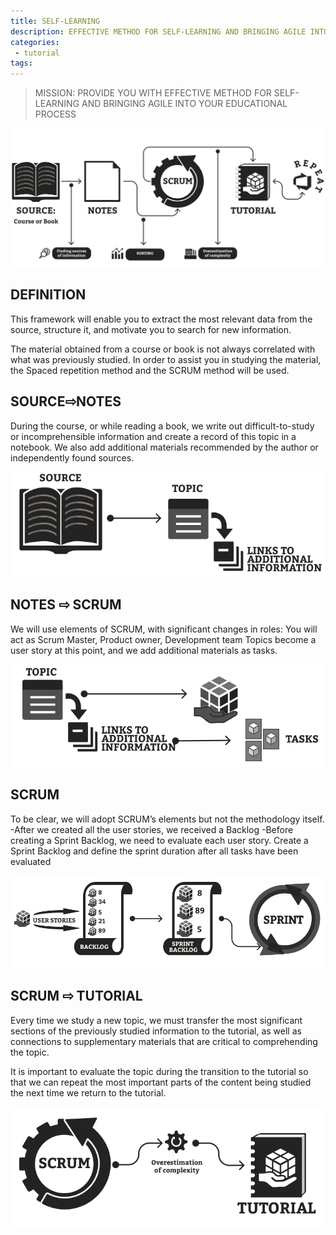 ```yaml
---
title: SELF-LEARNING
description: EFFECTIVE METHOD FOR SELF-LEARNING AND BRINGING AGILE INTO YOUR EDUCATIONAL PROCESS
categories:
 - tutorial
tags:
---
```


> MISSION: PROVIDE YOU WITH EFFECTIVE METHOD FOR SELF-LEARNING AND BRINGING AGILE INTO YOUR EDUCATIONAL PROCESS
<!-- more -->

<img src="1.png" style="background:none; border:none; box-shadow:none;">

## DEFINITION

This framework will enable you to extract the most relevant data from the source, structure it, and motivate you to search for new information.

The material obtained from a course or book is not always correlated with what was previously studied. In order to assist you in studying the material, the Spaced repetition method and the SCRUM method will be used.

## SOURCE⇨NOTES

During the course, or while reading a book, we write out difficult-to-study or incomprehensible information and create a record of this topic in a notebook. We also add additional materials recommended by the author or independently found sources.

![Image](/2.png)

## NOTES ⇨ SCRUM

 We will use elements of SCRUM, with significant changes in roles: You will act as Scrum Master, Product owner, Development team
Topics become a user story at this point, and we add additional materials as tasks.

![Image](/3.png)

## SCRUM

To be clear, we will adopt SСRUM’s elements but not the methodology itself.
-After we created all the user stories, we received a Backlog
-Before creating a Sprint Backlog, we need to evaluate each user story.
Create a Sprint Backlog and define the sprint duration after all tasks have been evaluated

![Image](/4.png)


## SCRUM ⇨ TUTORIAL

Every time we study a new topic, we must transfer the most significant sections of the previously studied information to the tutorial, as well as connections to supplementary materials that are critical to comprehending the topic.

It is important to evaluate the topic during the transition to the tutorial so that we can repeat the most important parts of the content being studied the next time we return to the tutorial.

![Image](/5.png)


